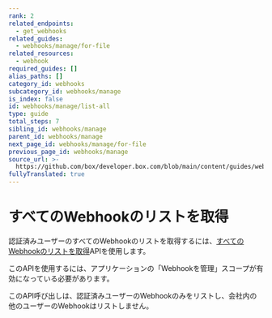 ```yaml
---
rank: 2
related_endpoints:
  - get_webhooks
related_guides:
  - webhooks/manage/for-file
related_resources:
  - webhook
required_guides: []
alias_paths: []
category_id: webhooks
subcategory_id: webhooks/manage
is_index: false
id: webhooks/manage/list-all
type: guide
total_steps: 7
sibling_id: webhooks/manage
parent_id: webhooks/manage
next_page_id: webhooks/manage/for-file
previous_page_id: webhooks/manage
source_url: >-
  https://github.com/box/developer.box.com/blob/main/content/guides/webhooks/manage/list-all.md
fullyTranslated: true
---
```

# すべてのWebhookのリストを取得

認証済みユーザーのすべてのWebhookのリストを取得するには、[すべてのWebhookのリストを取得][1]APIを使用します。

<Samples id="get_webhooks">

</Samples>

<Message type="warning">

このAPIを使用するには、アプリケーションの「Webhookを管理」スコープが有効になっている必要があります。

</Message>

このAPI呼び出しは、認証済みユーザーのWebhookのみをリストし、会社内の他のユーザーのWebhookはリストしません。

[1]: endpoint://get_webhooks
